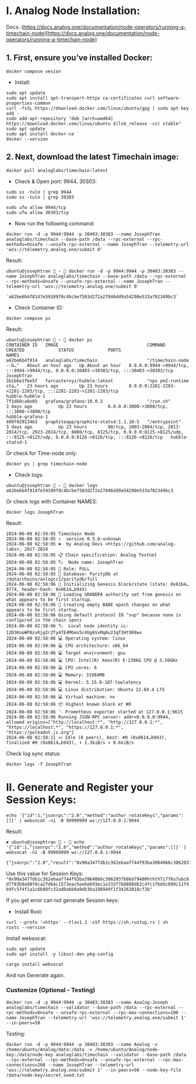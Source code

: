 # I. Analog Node Installation:
Docs: (https://docs.analog.one/documentation/node-operators/running-a-timechain-node)[https://docs.analog.one/documentation/node-operators/running-a-timechain-node]
## 1. First, ensure you’ve installed Docker:
```
docker compose vesion
```
- Install:
```
sudo apt update
sudo apt install apt-transport-https ca-certificates curl software-properties-common
curl -fsSL https://download.docker.com/linux/ubuntu/gpg | sudo apt-key add -
sudo add-apt-repository "deb [arch=amd64] https://download.docker.com/linux/ubuntu $(lsb_release -cs) stable"
sudo apt update
sudo apt install docker-ce
docker --version
```
## 2. Next, download the latest Timechain image:
```
docker pull analoglabs/timechain:latest
```
- Check & Open port: 9944, 30303:
```
sudo ss -tuln | grep 9944
sudo ss -tuln | grep 30303
```
```
sudo ufw allow 9944/tcp
sudo ufw allow 30303/tcp
```

- Now run the following command:
```
docker run -d -p 9944:9944 -p 30403:30303 --name JosephTran analoglabs/timechain --base-path /data --rpc-external --rpc-methods=Unsafe --unsafe-rpc-external --name JosephTran --telemetry-url 'wss://telemetry.analog.one/submit 0'
```
Result:
```
ubuntu@josephtran  ~  docker run -d -p 9944:9944 -p 30403:30303 --name JosephTran analoglabs/timechain --base-path /data --rpc-external --rpc-methods=Unsafe --unsafe-rpc-external --name JosephTran --telemetry-url 'wss://telemetry.analog.one/submit 0'

`a62be6b4f8147e59109f8c4bcbe7503d272a27846dd9a54290e533a702349bc3`
```
- Check Container ID:
```
docker compose ps
```
Result:

```
ubuntu@josephtran  ~  docker ps
CONTAINER ID   IMAGE                                  COMMAND                  CREATED             STATUS             PORTS                                                                                                                                                           NAMES
a62be6b4f814   analoglabs/timechain                   "/timechain-node --b…"   About an hour ago   Up About an hour   0.0.0.0:9944->9944/tcp, :::9944->9944/tcp, 0.0.0.0:30403->30303/tcp, :::30403->30303/tcp                                                                        JosephTran
3b1b6e1fbe5f   farcasterxyz/hubble:latest             "npx pm2-runtime sta…"   23 hours ago        Up 23 hours        0.0.0.0:2281-2283->2281-2283/tcp, :::2281-2283->2281-2283/tcp                                                                                                   hubble-hubble-1
7f1d60ca8e05   grafana/grafana:10.0.3                 "/run.sh"                3 days ago          Up 23 hours        0.0.0.0:3000->3000/tcp, :::3000->3000/tcp                                                                                                                       hubble-grafana-1
409f029134b3   graphiteapp/graphite-statsd:1.1.10-5   "/entrypoint"            3 days ago          Up 23 hours        80/tcp, 2003-2004/tcp, 2013-2014/tcp, 2023-2024/tcp, 8080/tcp, 8125/tcp, 0.0.0.0:8125->8125/udp, :::8125->8125/udp, 0.0.0.0:8126->8126/tcp, :::8126->8126/tcp   hubble-statsd-1
```
Or check for Time-node only:
```
docker ps | grep timechain-node
```

- Check logs:
```
ubuntu@josephtran  ~  docker logs a62be6b4f8147e59109f8c4bcbe7503d272a27846dd9a54290e533a702349bc3
```
Or check logs with Container NAMES:
```
docker logs JosephTran
```
Result:
```
2024-06-08 02:58:05 Timechain Node    
2024-06-08 02:58:05 ✌️  version 0.5.0-unknown    
2024-06-08 02:58:05 ❤️  by Analog Devs <https://github.com/analog-labs>, 2017-2024    
2024-06-08 02:58:05 📋 Chain specification: Analog Testnet    
2024-06-08 02:58:05 🏷  Node name: JosephTran    
2024-06-08 02:58:05 👤 Role: FULL    
2024-06-08 02:58:05 💾 Database: ParityDb at /data/chains/anlogcc1/paritydb/full    
2024-06-08 02:58:06 🔨 Initializing Genesis block/state (state: 0x81b4…0774, header-hash: 0x0614…b943)    
2024-06-08 02:58:06 👴 Loading GRANDPA authority set from genesis on what appears to be first startup.    
2024-06-08 02:58:06 👶 Creating empty BABE epoch changes on what appears to be first startup.    
2024-06-08 02:58:06 Using default protocol ID "sup" because none is configured in the chain specs    
2024-06-08 02:58:06 🏷  Local node identity is: 12D3KooWPAzvKjq2rZfy47E4MGms5c4Ug6VvMq6u2Jqf3Ht988wx    
2024-06-08 02:58:06 💻 Operating system: linux    
2024-06-08 02:58:06 💻 CPU architecture: x86_64    
2024-06-08 02:58:06 💻 Target environment: gnu    
2024-06-08 02:58:06 💻 CPU: Intel(R) Xeon(R) E-2386G CPU @ 3.50GHz    
2024-06-08 02:58:06 💻 CPU cores: 6    
2024-06-08 02:58:06 💻 Memory: 31984MB    
2024-06-08 02:58:06 💻 Kernel: 5.15.0-107-lowlatency    
2024-06-08 02:58:06 💻 Linux distribution: Ubuntu 22.04.4 LTS    
2024-06-08 02:58:06 💻 Virtual machine: no    
2024-06-08 02:58:06 📦 Highest known block at #0    
2024-06-08 02:58:06 〽️ Prometheus exporter started at 127.0.0.1:9615    
2024-06-08 02:58:06 Running JSON-RPC server: addr=0.0.0.0:9944, allowed origins=["http://localhost:*", "http://127.0.0.1:*", "https://localhost:*", "https://127.0.0.1:*", "https://polkadot.js.org"]    
2024-06-08 02:58:11 💤 Idle (0 peers), best: #0 (0x0614…b943), finalized #0 (0x0614…b943), ⬇ 1.3kiB/s ⬆ 0.6kiB/s   
```
Check log sync status:
```
docker logs -f JosephTran
```
# II. Generate and Register your Session Keys:
```
echo '{"id":1,"jsonrpc":"2.0","method":"author_rotateKeys","params":[]}' | websocat -n1 -B 99999999 ws://127.0.0.1:9944
```
Result:
```
✘ ubuntu@josephtran  ~  echo '{"id":1,"jsonrpc":"2.0","method":"author_rotateKeys","params":[]}' | websocat -n1 -B 99999999 ws://127.0.0.1:9944

{"jsonrpc":"2.0","result":"0x90a3477db1c362ebaaf744f93ba3964866c3062037b86d79480hthth7i776u7ubc0d7783b9a98f6ca2fd64c1573eac5eebeb93ec1e233f7b8888db2c4fc1fbddc099c11f4b9fc5f4f1a1c6b80fc32ad0abb8a9db3ba198949f1f34262018cf2b","id":1}
```
Use this value for Session Keys:
`"0x90a3477db1c362ebaaf744f93ba3964866c3062037b86d79480hthth7i776u7ubc0d7783b9a98f6ca2fd64c1573eac5eebeb93ec1e233f7b8888db2c4fc1fbddc099c11f4b9fc5f4f1a1c6b80fc32ad0abb8a9db3ba198949f1f34262018cf2b"`


If you get error can not generate Session keys:
- Install Rust:
```
curl --proto '=https' --tlsv1.2 -sSf https://sh.rustup.rs | sh
rustc --version
```
Install websocat:
```
sudo apt update
sudo apt install -y libssl-dev pkg-config
```
```
cargo install websocat
```
And run Generate again.

### Customize (Optional - Testing)
```
docker run -d -p 9944:9944 -p 30403:30303 --name Analog-Joseph analoglabs/timechain --validator --base-path /data --rpc-external --rpc-methods=Unsafe --unsafe-rpc-external --rpc-max-connections=200 --name JosephTran --telemetry-url 'wss://telemetry.analog.one/submit 1' --in-peers=50
```
Testing:
```
docker run -d -p 9944:9944 -p 30403:30303 --name Analog -v /home/ubuntu/Analog/data:/data -v /home/ubuntu/Analog/node-key:/data/node-key analoglabs/timechain --validator --base-path /data --rpc-external --rpc-methods=Unsafe --unsafe-rpc-external --rpc-max-connections=200 --name JosephTran --telemetry-url 'wss://telemetry.analog.one/submit 1' --in-peers=50 --node-key-file /data/node-key/secret_seed.txt 
```

